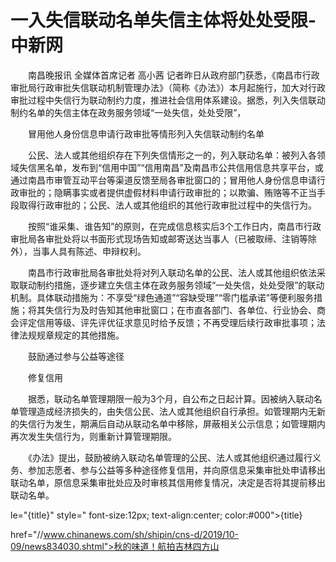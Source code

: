 # 一入失信联动名单失信主体将处处受限-中新网

　　南昌晚报讯 全媒体首席记者 高小茜 记者昨日从政府部门获悉，《南昌市行政审批局行政审批失信联动机制管理办法》（简称《办法》）本月起施行，加大对行政审批过程中失信行为联动制约力度，推进社会信用体系建设。据悉，列入失信联动制约名单的失信主体在政务服务领域“一处失信，处处受限”，

　　冒用他人身份信息申请行政审批等情形列入失信联动制约名单

　　公民、法人或其他组织存在下列失信情形之一的，列入联动名单：被列入各领域失信黑名单，发布到“信用中国”“信用南昌”及南昌市公共信用信息共享平台，或通过南昌市审管互动平台等渠道反馈至局各审批窗口的；冒用他人身份信息申请行政审批的；隐瞒事实或者提供虚假材料申请行政审批的；以欺骗、贿赂等不正当手段取得行政审批的；公民、法人或其他组织的其他行政审批过程中的失信行为。

　　按照“谁采集、谁告知”的原则，在完成信息核实后3个工作日内，南昌市行政审批局各审批处将以书面形式现场告知或邮寄送达当事人（已被取缔、注销等除外），当事人具有陈述、申辩权利。

　　南昌市行政审批局各审批处将对列入联动名单的公民、法人或其他组织依法采取联动制约措施，逐步建立失信主体在政务服务领域“一处失信，处处受限”的联动机制。具体联动措施为：不享受“绿色通道”“容缺受理”“零门槛承诺”等便利服务措施；将其失信行为及时告知其他审批窗口；在市直各部门、各单位、行业协会、商会评定信用等级、评先评优征求意见时给予反馈；不再受理后续行政审批事项；法律法规规章规定的其他措施。

　　鼓励通过参与公益等途径

　　修复信用

　　据悉，联动名单管理期限一般为3个月，自公布之日起计算。因被纳入联动名单管理造成经济损失的，由失信公民、法人或其他组织自行承担。如管理期内无新的失信行为发生，期满后自动从联动名单中移除，屏蔽相关公示信息；如管理期内再次发生失信行为，则重新计算管理期限。

　　《办法》提出，鼓励被纳入联动名单管理的公民、法人或其他组织通过履行义务、参加志愿者、参与公益等多种途径修复信用，并向原信息采集审批处申请移出联动名单，原信息采集审批处应及时审核其信用修复情况，决定是否将其提前移出联动名单。

le="{title}" style=" font-size:12px; text-align:center; color:#000">{title}

href="//www.chinanews.com/sh/shipin/cns-d/2019/10-09/news834030.shtml">秋的味道！航拍吉林四方山
